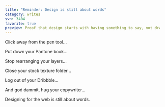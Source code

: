 ```yaml
---
title: "Reminder: Design is still about words"
category: writes
svn: 3404
favorite: true
preview: Proof that design starts with having something to say, not draw
---
```

Click away from the pen tool…

Put down your Pantone book…

Stop rearranging your layers…

Close your stock texture folder…

Log out of your Dribbble…

And god dammit, hug your copywriter…

Designing for the web is still about words.